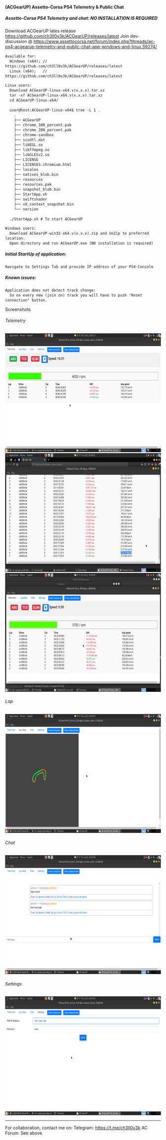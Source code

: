 #### (ACGearUP) Assetto-Corsa PS4 Telemetry & Public Chat

##### Assetto-Corsa PS4 Telemetry and chat: NO INSTALLATION IS REQUIRED

Download ACGearUP lates release https://github.com/ch3ll0v3k/ACGearUP/releases/latest
Join dev-discussion @ https://www.assettocorsa.net/forum/index.php?threads/ac-ps4-acgearup-telemetry-and-public-chat-app-windows-and-linux.59274/

```
Available for:
  Windows (x64); // https://github.com/ch3ll0v3k/ACGearUP/releases/latest
  Linux (x64);   // https://github.com/ch3ll0v3k/ACGearUP/releases/latest
```

```
Linux users:
  Download ACGearUP-linux-x64.v(x.x.x).tar.xz
  tar -xf ACGearUP-linux-x64.v(x.x.x).tar.xz
  cd ACGearUP-linux-x64/

  user@host:ACGearUP-linux-x64$ tree -L 1 . 
    .
    ├── ACGearUP
    ├── chrome_100_percent.pak
    ├── chrome_200_percent.pak
    ├── chrome-sandbox
    ├── icudtl.dat
    ├── libEGL.so
    ├── libffmpeg.so
    ├── libGLESv2.so
    ├── LICENSE
    ├── LICENSES.chromium.html
    ├── locales
    ├── natives_blob.bin
    ├── resources
    ├── resources.pak
    ├── snapshot_blob.bin
    ├── StartApp.sh
    ├── swiftshader
    ├── v8_context_snapshot.bin
    └── version

  ./StartApp.sh # To start ACGearUP 

```

```
Windows users:
  Download ACGearUP-win32-x64.v(x.x.x).zip and UnZip to preferred location.
  Open directory and run ACGearUP.exe (NO installation is required)

```

##### Initial StartUp of application:

```
Navigate to Settings Tab and provide IP address of your PS4-Console 
```


##### Known issues:

```
Application does not detect track change:
  So on every new (join on) track you will have to push "Reset connection" button.

```

Screenshots

###### Telemetry

<img src="https://github.com/ch3ll0v3k/ACGearUP/blob/master/imgs/telemetry.png" width="720px" height="384px"/>

<img src="https://github.com/ch3ll0v3k/ACGearUP/blob/master/imgs/Spa.Lotus-98t.no-TCS.00:01:57.474.png" width="720px" height="384px"/>

<img src="https://github.com/ch3ll0v3k/ACGearUP/blob/master/imgs/Lotus-98t-Spa.png" width="720px" height="384px"/>

###### Lap
<img src="https://github.com/ch3ll0v3k/ACGearUP/blob/master/imgs/lap-map.png" width="720px" height="384px"/>

###### Chat
<img src="https://github.com/ch3ll0v3k/ACGearUP/blob/master/imgs/chat.png" width="720px" height="384px"/>

###### Settings
<img src="https://github.com/ch3ll0v3k/ACGearUP/blob/master/imgs/settings.png" width="720px" height="384px"/>


-------

For collaboration, contact me on:
  Telegram: https://t.me/ch3ll0v3k
  AC Forum: See above
